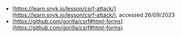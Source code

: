 - [https://learn.snyk.io/lesson/csrf-attack/](https://learn.snyk.io/lesson/csrf-attack/), accessed 26/09/2023
- [https://github.com/gorilla/csrf#html-forms](https://github.com/gorilla/csrf#html-forms)
